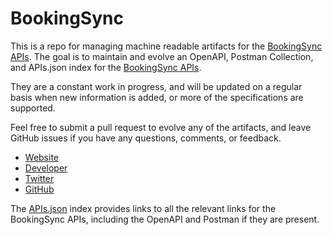 # BookingSyncThis is a repo for managing machine readable artifacts for the [BookingSync APIs](https://www.bookingsync.com/). The goal is to maintain and evolve an OpenAPI, Postman Collection, and APIs.json index for the [BookingSync APIs](https://www.bookingsync.com/).They are a constant work in progress, and will be updated on a regular basis when new information is added, or more of the specifications are supported.Feel free to submit a pull request to evolve any of the artifacts, and leave GitHub issues if you have any questions, comments, or feedback.- [Website](https://www.bookingsync.com/)- [Developer](https://www.bookingsync.com/)- [Twitter](https://twitter.com/bookingsync)- [GitHub](https://github.com/BookingSync)The [APIs.json](https://github.com/api-evangelist/bookingsync/blob/master/apis.json) index provides links to all the relevant links for the BookingSync APIs, including the OpenAPI and Postman if they are present.